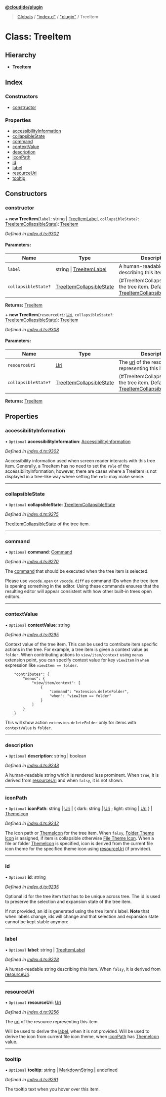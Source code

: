 **[@cloudide/plugin](../README.md)**

> [Globals](../README.md) / ["index.d"](../modules/_index_d_.md) / ["plugin"](../modules/_index_d_._plugin_.md) / TreeItem

# Class: TreeItem

## Hierarchy

* **TreeItem**

## Index

### Constructors

* [constructor](_index_d_._plugin_.treeitem.md#constructor)

### Properties

* [accessibilityInformation](_index_d_._plugin_.treeitem.md#accessibilityinformation)
* [collapsibleState](_index_d_._plugin_.treeitem.md#collapsiblestate)
* [command](_index_d_._plugin_.treeitem.md#command)
* [contextValue](_index_d_._plugin_.treeitem.md#contextvalue)
* [description](_index_d_._plugin_.treeitem.md#description)
* [iconPath](_index_d_._plugin_.treeitem.md#iconpath)
* [id](_index_d_._plugin_.treeitem.md#id)
* [label](_index_d_._plugin_.treeitem.md#label)
* [resourceUri](_index_d_._plugin_.treeitem.md#resourceuri)
* [tooltip](_index_d_._plugin_.treeitem.md#tooltip)

## Constructors

### constructor

\+ **new TreeItem**(`label`: string \| [TreeItemLabel](../interfaces/_index_d_._plugin_.treeitemlabel.md), `collapsibleState?`: [TreeItemCollapsibleState](../enums/_index_d_._plugin_.treeitemcollapsiblestate.md)): [TreeItem](_index_d_._plugin_.treeitem.md)

*Defined in [index.d.ts:9302](https://github.com/shuyaqian/cloudide-plugin-api/blob/6d83fa1/index.d.ts#L9302)*

#### Parameters:

Name | Type | Description |
------ | ------ | ------ |
`label` | string \| [TreeItemLabel](../interfaces/_index_d_._plugin_.treeitemlabel.md) | A human-readable string describing this item |
`collapsibleState?` | [TreeItemCollapsibleState](../enums/_index_d_._plugin_.treeitemcollapsiblestate.md) | (#TreeItemCollapsibleState) of the tree item. Default is [TreeItemCollapsibleState.None](#TreeItemCollapsibleState.None)  |

**Returns:** [TreeItem](_index_d_._plugin_.treeitem.md)

\+ **new TreeItem**(`resourceUri`: [Uri](_index_d_._plugin_.uri.md), `collapsibleState?`: [TreeItemCollapsibleState](../enums/_index_d_._plugin_.treeitemcollapsiblestate.md)): [TreeItem](_index_d_._plugin_.treeitem.md)

*Defined in [index.d.ts:9308](https://github.com/shuyaqian/cloudide-plugin-api/blob/6d83fa1/index.d.ts#L9308)*

#### Parameters:

Name | Type | Description |
------ | ------ | ------ |
`resourceUri` | [Uri](_index_d_._plugin_.uri.md) | The [uri](#Uri) of the resource representing this item. |
`collapsibleState?` | [TreeItemCollapsibleState](../enums/_index_d_._plugin_.treeitemcollapsiblestate.md) | (#TreeItemCollapsibleState) of the tree item. Default is [TreeItemCollapsibleState.None](#TreeItemCollapsibleState.None)  |

**Returns:** [TreeItem](_index_d_._plugin_.treeitem.md)

## Properties

### accessibilityInformation

• `Optional` **accessibilityInformation**: [AccessibilityInformation](../interfaces/_index_d_._plugin_.accessibilityinformation.md)

*Defined in [index.d.ts:9302](https://github.com/shuyaqian/cloudide-plugin-api/blob/6d83fa1/index.d.ts#L9302)*

Accessibility information used when screen reader interacts with this tree item.
Generally, a TreeItem has no need to set the `role` of the accessibilityInformation;
however, there are cases where a TreeItem is not displayed in a tree-like way where setting the `role` may make sense.

___

### collapsibleState

• `Optional` **collapsibleState**: [TreeItemCollapsibleState](../enums/_index_d_._plugin_.treeitemcollapsiblestate.md)

*Defined in [index.d.ts:9275](https://github.com/shuyaqian/cloudide-plugin-api/blob/6d83fa1/index.d.ts#L9275)*

[TreeItemCollapsibleState](#TreeItemCollapsibleState) of the tree item.

___

### command

• `Optional` **command**: [Command](../interfaces/_index_d_._plugin_.command.md)

*Defined in [index.d.ts:9270](https://github.com/shuyaqian/cloudide-plugin-api/blob/6d83fa1/index.d.ts#L9270)*

The [command](#Command) that should be executed when the tree item is selected.

Please use `vscode.open` or `vscode.diff` as command IDs when the tree item is opening
something in the editor. Using these commands ensures that the resulting editor will
appear consistent with how other built-in trees open editors.

___

### contextValue

• `Optional` **contextValue**: string

*Defined in [index.d.ts:9295](https://github.com/shuyaqian/cloudide-plugin-api/blob/6d83fa1/index.d.ts#L9295)*

Context value of the tree item. This can be used to contribute item specific actions in the tree.
For example, a tree item is given a context value as `folder`. When contributing actions to `view/item/context`
using `menus` extension point, you can specify context value for key `viewItem` in `when` expression like `viewItem == folder`.
```
	"contributes": {
		"menus": {
			"view/item/context": [
				{
					"command": "extension.deleteFolder",
					"when": "viewItem == folder"
				}
			]
		}
	}
```
This will show action `extension.deleteFolder` only for items with `contextValue` is `folder`.

___

### description

• `Optional` **description**: string \| boolean

*Defined in [index.d.ts:9248](https://github.com/shuyaqian/cloudide-plugin-api/blob/6d83fa1/index.d.ts#L9248)*

A human-readable string which is rendered less prominent.
When `true`, it is derived from [resourceUri](#TreeItem.resourceUri) and when `falsy`, it is not shown.

___

### iconPath

• `Optional` **iconPath**: string \| [Uri](_index_d_._plugin_.uri.md) \| { dark: string \| [Uri](_index_d_._plugin_.uri.md) ; light: string \| [Uri](_index_d_._plugin_.uri.md)  } \| [ThemeIcon](_index_d_._plugin_.themeicon.md)

*Defined in [index.d.ts:9242](https://github.com/shuyaqian/cloudide-plugin-api/blob/6d83fa1/index.d.ts#L9242)*

The icon path or [ThemeIcon](#ThemeIcon) for the tree item.
When `falsy`, [Folder Theme Icon](#ThemeIcon.Folder) is assigned, if item is collapsible otherwise [File Theme Icon](#ThemeIcon.File).
When a file or folder [ThemeIcon](#ThemeIcon) is specified, icon is derived from the current file icon theme for the specified theme icon using [resourceUri](#TreeItem.resourceUri) (if provided).

___

### id

• `Optional` **id**: string

*Defined in [index.d.ts:9235](https://github.com/shuyaqian/cloudide-plugin-api/blob/6d83fa1/index.d.ts#L9235)*

Optional id for the tree item that has to be unique across tree. The id is used to preserve the selection and expansion state of the tree item.

If not provided, an id is generated using the tree item's label. **Note** that when labels change, ids will change and that selection and expansion state cannot be kept stable anymore.

___

### label

• `Optional` **label**: string \| [TreeItemLabel](../interfaces/_index_d_._plugin_.treeitemlabel.md)

*Defined in [index.d.ts:9228](https://github.com/shuyaqian/cloudide-plugin-api/blob/6d83fa1/index.d.ts#L9228)*

A human-readable string describing this item. When `falsy`, it is derived from [resourceUri](#TreeItem.resourceUri).

___

### resourceUri

• `Optional` **resourceUri**: [Uri](_index_d_._plugin_.uri.md)

*Defined in [index.d.ts:9256](https://github.com/shuyaqian/cloudide-plugin-api/blob/6d83fa1/index.d.ts#L9256)*

The [uri](#Uri) of the resource representing this item.

Will be used to derive the [label](#TreeItem.label), when it is not provided.
Will be used to derive the icon from current file icon theme, when [iconPath](#TreeItem.iconPath) has [ThemeIcon](#ThemeIcon) value.

___

### tooltip

• `Optional` **tooltip**: string \| [MarkdownString](_index_d_._plugin_.markdownstring.md) \| undefined

*Defined in [index.d.ts:9261](https://github.com/shuyaqian/cloudide-plugin-api/blob/6d83fa1/index.d.ts#L9261)*

The tooltip text when you hover over this item.
